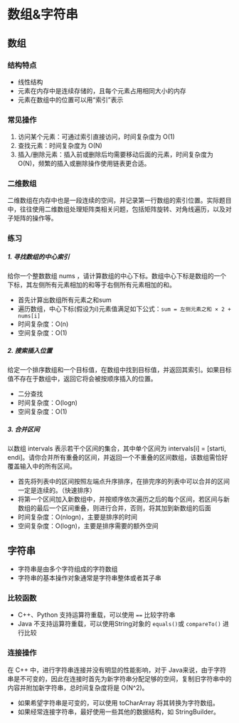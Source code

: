 # 数组&字符串

## 数组

### 结构特点

- 线性结构
- 元素在内存中是连续存储的，且每个元素占用相同大小的内存
- 元素在数组中的位置可以用“索引”表示

### 常见操作

1. 访问某个元素：可通过索引直接访问，时间复杂度为 O(1)
2. 查找元素：时间复杂度为 O(N)
3. 插入/删除元素：插入前或删除后均需要移动后面的元素，时间复杂度为 O(N)，频繁的插入或删除操作使用链表更合适。

### 二维数组

二维数组在内存中也是一段连续的空间，并记录第一行数组的索引位置。实际题目中，往往使用二维数组处理矩阵类相关问题，包括矩阵旋转、对角线遍历，以及对子矩阵的操作等。

### 练习

##### 1. 寻找数组的中心索引
给你一个整数数组 nums ，请计算数组的中心下标。数组中心下标是数组的一个下标，其左侧所有元素相加的和等于右侧所有元素相加的和。
- 首先计算出数组所有元素之和sum
- 遍历数组，中心下标(假设为i)元素值满足如下公式：`sum = 左侧元素之和 × 2 + nums[i]`
- 时间复杂度：O(n)
- 空间复杂度：O(1)

##### 2. 搜索插入位置
给定一个排序数组和一个目标值，在数组中找到目标值，并返回其索引。如果目标值不存在于数组中，返回它将会被按顺序插入的位置。
- 二分查找
- 时间复杂度：O(logn)
- 空间复杂度：O(1)

##### 3. 合并区间
以数组 intervals 表示若干个区间的集合，其中单个区间为 intervals[i] = [starti, endi]。请你合并所有重叠的区间，并返回一个不重叠的区间数组，该数组需恰好覆盖输入中的所有区间。
- 首先将列表中的区间按照左端点升序排序，在排完序的列表中可以合并的区间一定是连续的。（快速排序）
- 将第一个区间加入新数组中，并按顺序依次遍历之后的每个区间，若区间与新数组的最后一个区间重叠，则进行合并，否则，将其加到新数组的后面
- 时间复杂度：O(nlogn)，主要是排序的时间
- 空间复杂度：O(logn)，主要是排序需要的额外空间

## 字符串

- 字符串是由多个字符组成的字符数组
- 字符串的基本操作对象通常是字符串整体或者其子串

### 比较函数

- C++、Python 支持运算符重载，可以使用 `==` 比较字符串
- Java 不支持运算符重载，可以使用String对象的 `equals()`或 `compareTo()` 进行比较

### 连接操作

在 C++ 中，进行字符串连接并没有明显的性能影响，对于 Java来说，由于字符串是不可变的，因此在连接时首先为新字符串分配足够的空间，复制旧字符串中的内容并附加新字符串，总时间复杂度将是 O(N^2)。
- 如果希望字符串是可变的，可以使用 toCharArray 将其转换为字符数组。
- 如果经常连接字符串，最好使用一些其他的数据结构，如 StringBuilder。
